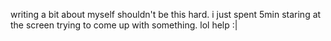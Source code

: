 writing a bit about myself shouldn't be this hard.
i just spent 5min staring at the screen trying to come up with something.
lol help :|

